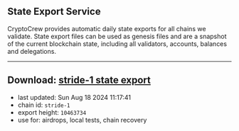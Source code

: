 ## State Export Service
CryptoCrew provides automatic daily state exports for all chains we validate. State export files can be used as genesis files and are a snapshot of the current blockchain state, including all validators, accounts, balances and delegations.

---
**Download: [stride-1 state export](https://dl-eu2.ccvalidators.com/SERVICE/stride/stride-1_export_10463734.json)**
---

- last updated: Sun Aug 18 2024 11:17:41
- chain id: `stride-1`
- export height: `10463734`
- use for: airdrops, local tests, chain recovery

